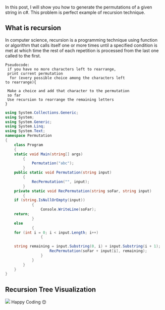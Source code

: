 
In this post, I will show you how to generate the permutations of a given string in c#. This problem is perfect example of recursion technique.

## What is recursion
In computer science, recursion is a programming technique using function or algorithm that calls itself one or more times until a specified condition is met at which time the rest of each repetition is processed from the last one called to the first.

```
Pseudocode:
 if you have no more characters left to rearrange, 
 print current permutation
  for (every possible choice among the characters left
to rearrange){

 Make a choice and add that character to the permutation 
 so far
 Use recursion to rearrange the remaining letters
}
```
```csharp
using System.Collections.Generic;
using System;
using System.Generic;
using System.Linq;
using System.Text;
namespace Permutation
{
    class Program
    {
    static void Main(string[] args)
        {
            Permutation("abc");
        }
    public static void Permutation(string input)
        {
            RecPermutation("", input);
        }
    private static void RecPermutation(string soFar, string input)
        {
    if (string.IsNullOrEmpty(input))
            {
                Console.WriteLine(soFar);
    return;
            }
    else
            {
    for (int i = 0; i < input.Length; i++)
                {
                    
    string remaining = input.Substring(0, i) + input.Substring(i + 1);
                    RecPermutation(soFar + input[i], remaining);
                }
            }
        }
    }
}

```

## Recursion Tree Visualization

![](https://1.bp.blogspot.com/-p2ifD-oxOUM/YLxsBJZLpnI/AAAAAAAAOv8/pz_FPx595o8rNkgilEqfo2T27dPSLwbTgCLcBGAsYHQ/s16000/permutation.gif)
Happy Coding 😊
<!--stackedit_data:
eyJoaXN0b3J5IjpbMTYxMTk2NTkzNF19
-->